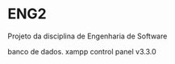 # ENG2
Projeto da disciplina de Engenharia de Software 

banco de dados. 
xampp control panel v3.3.0